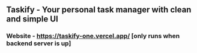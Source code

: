 ## Taskify - Your personal task manager with clean and simple UI
### Website - https://taskify-one.vercel.app/ [only runs when backend server is up]
